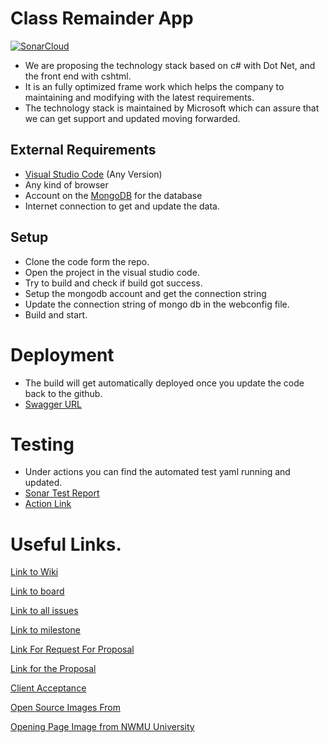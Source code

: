 # Class Remainder App

[![SonarCloud](https://sonarcloud.io/images/project_badges/sonarcloud-white.svg)](https://sonarcloud.io/summary/new_code?id=giridhar196_classReminder)

- We are proposing the technology stack based on c# with Dot Net, and the front end with cshtml.
- It is an fully optimized frame work which helps the company to maintaining and modifying with the latest requirements.
- The technology stack is maintained by Microsoft which can assure that we can get support and updated moving forwarded.


## External Requirements

- [Visual Studio Code](https://code.visualstudio.com/Download) (Any Version)
- Any kind of browser
- Account on the [MongoDB](https://www.mongodb.com/) for the database
- Internet connection to get and update the data.

## Setup

- Clone the code form the repo.
- Open the project in the visual studio code.
- Try to build and check if build got success.
- Setup the mongodb account and get the connection string
- Update the connection string of mongo db in the webconfig file.
- Build and start.

# Deployment

- The build will get automatically deployed once you update the code back to the github.
- [Swagger URL](https://classremindergdp.herokuapp.com/swagger)

# Testing

- Under actions you can find the automated test yaml running and updated. 
- [Sonar Test Report](https://sonarcloud.io/project/overview?id=giridhar196_classReminder)
- [Action Link](https://github.com/giridhar196/classReminder/actions/workflows/sonar.yml)

# Useful Links.

[Link to Wiki](https://github.com/giridhar196/classReminder/wiki)

[Link to board](https://github.com/users/giridhar196/projects/4)

[Link to all issues](https://github.com/giridhar196/classReminder/issues)

[Link to milestone](https://github.com/giridhar196/classReminder/milestones)

[Link For Request For Proposal](https://github.com/harshakurra123/ClassRemainder)

[Link for the Proposal](https://github.com/giridhar196/proposal/blob/main/Proposal.md)

[Client Acceptance](https://github.com/giridhar196/classReminder/issues/1)

[Open Source Images From](https://pixabay.com/)

[Opening Page Image from NWMU University](https://www.nwmissouri.edu/)
